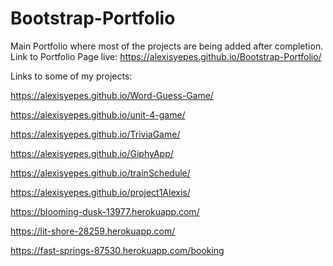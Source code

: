 # Bootstrap-Portfolio

Main Portfolio where most of the projects are being added after completion.
Link to Portfolio Page live: 
https://alexisyepes.github.io/Bootstrap-Portfolio/


Links to some of my projects:

https://alexisyepes.github.io/Word-Guess-Game/

https://alexisyepes.github.io/unit-4-game/

https://alexisyepes.github.io/TriviaGame/

https://alexisyepes.github.io/GiphyApp/

https://alexisyepes.github.io/trainSchedule/

https://alexisyepes.github.io/project1Alexis/

https://blooming-dusk-13977.herokuapp.com/

https://lit-shore-28259.herokuapp.com/

https://fast-springs-87530.herokuapp.com/booking
